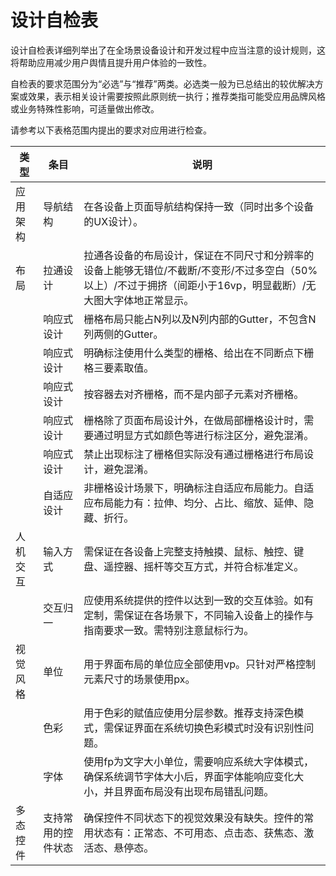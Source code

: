 # 设计自检表


设计自检表详细列举出了在全场景设备设计和开发过程中应当注意的设计规则，这将帮助应用减少用户舆情且提升用户体验的一致性。


自检表的要求范围分为“必选”与“推荐”两类。必选类一般为已总结出的较优解决方案或效果，表示相关设计需要按照此原则统一执行；推荐类指可能受应用品牌风格或业务特殊性影响，可适量做出修改。


请参考以下表格范围内提出的要求对应用进行检查。

| **类型** | **条目**           | **说明**                                                     |
| -------- | ------------------ | ------------------------------------------------------------ |
| 应用架构 | 导航结构           | 在各设备上页面导航结构保持一致（同时出多个设备的UX设计）。   |
| 布局     | 拉通设计           | 拉通各设备的布局设计，保证在不同尺寸和分辨率的设备上能够无错位/不截断/不变形/不过多空白（50%以上）/不过于拥挤（间距小于16vp，明显截断）/无大图大字体地正常显示。 |
|          | 响应式设计         | 栅格布局只能占N列以及N列内部的Gutter，不包含N列两侧的Gutter。 |
|          | 响应式设计         | 明确标注使用什么类型的栅格、给出在不同断点下栅格三要素取值。 |
|          | 响应式设计         | 按容器去对齐栅格，而不是内部子元素对齐栅格。                 |
|          | 响应式设计         | 栅格除了页面布局设计外，在做局部栅格设计时，需要通过明显方式如颜色等进行标注区分，避免混淆。 |
|          | 响应式设计         | 禁止出现标注了栅格但实际没有通过栅格进行布局设计，避免混淆。 |
|          | 自适应设计         | 非栅格设计场景下，明确标注自适应布局能力。自适应布局能力有：拉伸、均分、占比、缩放、延伸、隐藏、折行。 |
| 人机交互 | 输入方式           | 需保证在各设备上完整支持触摸、鼠标、触控、键盘、遥控器、摇杆等交互方式，并符合标准定义。 |
|          | 交互归一           | 应使用系统提供的控件以达到一致的交互体验。如有定制，需保证在各场景下，不同输入设备上的操作与指南要求一致。需特别注意鼠标行为。 |
| 视觉风格 | 单位               | 用于界面布局的单位应全部使用vp。只针对严格控制元素尺寸的场景使用px。 |
|          | 色彩               | 用于色彩的赋值应使用分层参数。推荐支持深色模式，需保证界面在系统切换色彩模式时没有识别性问题。 |
|          | 字体               | 使用fp为文字大小单位，需要响应系统大字体模式，确保系统调节字体大小后，界面字体能响应变化大小，并且界面布局没有出现布局错乱问题。 |
| 多态控件 | 支持常用的控件状态 | 确保控件不同状态下的视觉效果没有缺失。控件的常用状态有：正常态、不可用态、点击态、获焦态、激活态、悬停态。 |